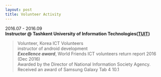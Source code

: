 ```yaml
---
layout: post
title: Volunteer Activity
---
```


2016.07 - 2016.09<br />
__Instructor @ Tashkent University of Information Technologies([TUIT](https://en.wikipedia.org/wiki/Tashkent_University_of_Information_Technologies))__<br />
> Volunteer, Korea ICT Volunteers <br />
> instructor of android development <br />
> ___Excellence award___, World Friends ICT volunteers return report 2016 (Dec 2016) <br />
> Awarded by the Director of National Information Society Agency. Received an award of Samsung Galaxy Tab 4 10.1 <br />

